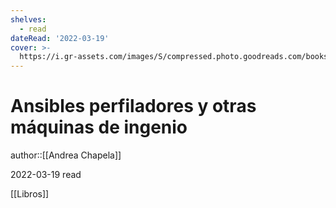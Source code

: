 ```yaml
---
shelves:
  - read
dateRead: '2022-03-19'
cover: >-
  https://i.gr-assets.com/images/S/compressed.photo.goodreads.com/books/1613659810l/56056147.jpg
---
```

# Ansibles perfiladores y otras máquinas de ingenio

author::[[Andrea Chapela]]

2022-03-19
read

[[Libros]]